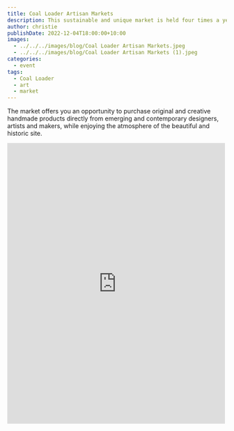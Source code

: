 ```yaml
---
title: Coal Loader Artisan Markets
description: This sustainable and unique market is held four times a year
author: christie
publishDate: 2022-12-04T18:00:00+10:00
images:
  - ../../../images/blog/Coal Loader Artisan Markets.jpeg
  - ../../../images/blog/Coal Loader Artisan Markets (1).jpeg
categories:
  - event
tags:
  - Coal Loader
  - art
  - market
---
```


The market offers you an opportunity to purchase original and creative handmade products directly from emerging and contemporary designers, artists and makers, while enjoying the atmosphere of the beautiful and historic site.

<iframe src="https://www.facebook.com/plugins/post.php?href=https%3A%2F%2Fwww.facebook.com%2Fchris1.tham%2Fposts%2Fpfbid03822NtrUMLZSnDKHhVkzvJnWtRE2Ra5NY3MKFGS7R5GN6cqtY8TF5Qq1VQHvJrWYCl&show_text=true&width=500" width="500" height="645" style="border:none;overflow:hidden" scrolling="no" frameborder="0" allowfullscreen="true" allow="autoplay; clipboard-write; encrypted-media; picture-in-picture; web-share"></iframe>
